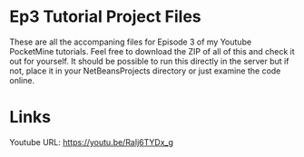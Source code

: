 # Ep3 Tutorial Project Files

These are all the accompaning files for Episode 3 of my Youtube PocketMine tutorials.
Feel free to download the ZIP of all of this and check it out for yourself.
It should be possible to run this directly in the server but if not, place it in your NetBeansProjects directory or just examine the code online.

# Links

Youtube URL: https://youtu.be/RaIj6TYDx_g
